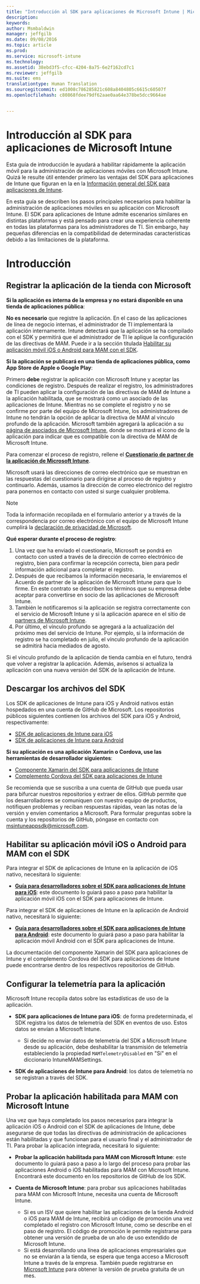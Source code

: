 ```yaml
---
title: "Introducción al SDK para aplicaciones de Microsoft Intune | Microsoft Intune"
description: 
keywords: 
author: Msmbaldwin
manager: jeffgilb
ms.date: 09/08/2016
ms.topic: article
ms.prod: 
ms.service: microsoft-intune
ms.technology: 
ms.assetid: 38ebd3f5-cfcc-4204-8a75-6e2f162cd7c1
ms.reviewer: jeffgilb
ms.suite: ems
translationtype: Human Translation
ms.sourcegitcommit: ed1008c786285821c608a8404805c6615c60507f
ms.openlocfilehash: c80868fdee79df62aae0aa64e378be5dcc9664ae


---
```


# <a name="getting-started-with-the-microsoft-intune-app-sdk"></a>Introducción al SDK para aplicaciones de Microsoft Intune

Esta guía de introducción le ayudará a habilitar rápidamente la aplicación móvil para la administración de aplicaciones móviles con Microsoft Intune. Quizá le resulte útil entender primero las ventajas del SDK para aplicaciones de Intune que figuran en la en la [Información general del SDK para aplicaciones de Intune](intune-app-sdk.md).

En esta guía se describen los pasos principales necesarios para habilitar la administración de aplicaciones móviles en su aplicación con Microsoft Intune. El SDK para aplicaciones de Intune admite escenarios similares en distintas plataformas y está pensado para crear una experiencia coherente en todas las plataformas para los administradores de TI. Sin embargo, hay pequeñas diferencias en la compatibilidad de determinadas características debido a las limitaciones de la plataforma.

# <a name="getting-started"></a>Introducción

## <a name="register-your-store-app-with-microsoft"></a>Registrar la aplicación de la tienda con Microsoft

**Si la aplicación es interna de la empresa y no estará disponible en una tienda de aplicaciones pública**:

**No es necesario** que registre la aplicación. En el caso de las aplicaciones de línea de negocio internas, el administrador de TI implementará la aplicación internamente. Intune detectará que la aplicación se ha compilado con el SDK y permitirá que el administrador de TI le aplique la configuración de las directivas de MAM. Puede ir a la sección titulada [Habilitar su aplicación móvil iOS o Android para MAM con el SDK](#enable-your-ios-or-android-mobile-app-for-mam-with-the-sdk).

**Si la aplicación se publicará en una tienda de aplicaciones pública, como App Store de Apple o Google Play**: 

Primero **debe** registrar la aplicación con Microsoft Intune y aceptar las condiciones de registro. Después de realizar el registro, los administradores de TI pueden aplicar la configuración de las directivas de MAM de Intune a la aplicación habilitada, que se mostrará como un asociado de las aplicaciones de Intune. Mientras no se complete el registro y no se confirme por parte del equipo de Microsoft Intune, los administradores de Intune no tendrán la opción de aplicar la directiva de MAM al vínculo profundo de la aplicación. Microsoft también agregará la aplicación a su [página de asociados de Microsoft Intune](https://www.microsoft.com/en-us/cloud-platform/microsoft-intune-apps), donde se mostrará el icono de la aplicación para indicar que es compatible con la directiva de MAM de Microsoft Intune.

Para comenzar el proceso de registro, rellene el **[Cuestionario de partner de la aplicación de Microsoft Intune](https://forms.office.com/Pages/ResponsePage.aspx?id=v4j5cvGGr0GRqy180BHbR6oOVGFZ3pxJmwSN1N_eXwJUQUc5Mkw2UVU0VzI5WkhQOEYyMENWNDBWRS4u)**. 

Microsoft usará las direcciones de correo electrónico que se muestran en las respuestas del cuestionario para dirigirse al proceso de registro y continuarlo. Además, usamos la dirección de correo electrónico del registro para ponernos en contacto con usted si surge cualquier problema.

> [!NOTE]
> Toda la información recopilada en el formulario anterior y a través de la correspondencia por correo electrónico con el equipo de Microsoft Intune cumplirá la [declaración de privacidad de Microsoft](https://www.microsoft.com/en-us/privacystatement/default.aspx).

**Qué esperar durante el proceso de registro**: 

1. Una vez que ha enviado el cuestionario, Microsoft se pondrá en contacto con usted a través de la dirección de correo electrónico de registro, bien para confirmar la recepción correcta, bien para pedir información adicional para completar el registro. 
2. Después de que recibamos la información necesaria, le enviaremos el Acuerdo de partner de la aplicación de Microsoft Intune para que lo firme. En este contrato se describen los términos que su empresa debe aceptar para convertirse en socio de las aplicaciones de Microsoft Intune. 
3. También le notificaremos si la aplicación se registra correctamente con el servicio de Microsoft Intune y si la aplicación aparece en el sitio de [partners de Microsoft Intune](https://www.microsoft.com/en-us/cloud-platform/microsoft-intune-apps). 
4. Por último, el vínculo profundo se agregará a la actualización del próximo mes del servicio de Intune. Por ejemplo, si la información de registro se ha completado en julio, el vínculo profundo de la aplicación se admitirá hacia mediados de agosto. 

Si el vínculo profundo de la aplicación de tienda cambia en el futuro, tendrá que volver a registrar la aplicación. Además, avísenos si actualiza la aplicación con una nueva versión del SDK de la aplicación de Intune.



## <a name="download-the-sdk-files"></a>Descargar los archivos del SDK

Los SDK de aplicaciones de Intune para iOS y Android nativos están hospedados en una cuenta de GitHub de Microsoft. Los repositorios públicos siguientes contienen los archivos del SDK para iOS y Android, respectivamente:

* [SDK de aplicaciones de Intune para iOS](https://github.com/msintuneappsdk/ms-intune-app-sdk-ios)
* [SDK de aplicaciones de Intune para Android](https://github.com/msintuneappsdk/ms-intune-app-sdk-android)

**Si su aplicación es una aplicación Xamarin o Cordova, use las herramientas de desarrollador siguientes**:

* [Componente Xamarin del SDK para aplicaciones de Intune](https://github.com/msintuneappsdk/intune-app-sdk-xamarin)
* [Complemento Cordova del SDK para aplicaciones de Intune](https://github.com/msintuneappsdk/cordova-plugin-ms-intune-mam)

Se recomienda que se suscriba a una cuenta de GitHub que pueda usar para bifurcar nuestros repositorios y extraer de ellos. GitHub permite que los desarrolladores se comuniquen con nuestro equipo de productos, notifiquen problemas y reciban respuestas rápidas, vean las notas de la versión y envíen comentarios a Microsoft. Para formular preguntas sobre la cuenta y los repositorios de GitHub, póngase en contacto con msintuneappsdk@microsoft.com.





## <a name="enable-your-ios-or-android-mobile-app-for-mam-with-the-sdk"></a>Habilitar su aplicación móvil iOS o Android para MAM con el SDK

Para integrar el SDK de aplicaciones de Intune en la aplicación de iOS nativo, necesitará lo siguiente: 

* **[Guía para desarrolladores sobre el SDK para aplicaciones de Intune para iOS](intune-app-sdk-ios.md)**: este documento lo guiará paso a paso para habilitar la aplicación móvil iOS con el SDK para aplicaciones de Intune. 


Para integrar el SDK de aplicaciones de Intune en la aplicación de Android nativo, necesitará lo siguiente:

* **[Guía para desarrolladores sobre el SDK para aplicaciones de Intune para Android](intune-app-sdk-android.md)**: este documento lo guiará paso a paso para habilitar la aplicación móvil Android con el SDK para aplicaciones de Intune. 

La documentación del componente Xamarin del SDK para aplicaciones de Intune y el complemento Cordova del SDK para aplicaciones de Intune puede encontrarse dentro de los respectivos repositorios de GitHub. 


## <a name="configuring-telemetry-for-your-app"></a>Configurar la telemetría para la aplicación

Microsoft Intune recopila datos sobre las estadísticas de uso de la aplicación.

* **SDK para aplicaciones de Intune para iOS**: de forma predeterminada, el SDK registra los datos de telemetría del SDK en eventos de uso. Estos datos se envían a Microsoft Intune.

    * Si decide no enviar datos de telemetría del SDK a Microsoft Intune desde su aplicación, debe deshabilitar la transmisión de telemetría estableciendo la propiedad `MAMTelemetryDisabled` en "Sí" en el diccionario IntuneMAMSettings.

* **SDK de aplicaciones de Intune para Android**: los datos de telemetría no se registran a través del SDK.

## <a name="test-your-mam-enabled-app-with-microsoft-intune"></a>Probar la aplicación habilitada para MAM con Microsoft Intune

Una vez que haya completado los pasos necesarios para integrar la aplicación iOS o Android con el SDK de aplicaciones de Intune, debe asegurarse de que todas las directivas de administración de aplicaciones están habilitadas y que funcionan para el usuario final y el administrador de TI. Para probar la aplicación integrada, necesitará lo siguiente:

<!--TODO-->

* **Probar la aplicación habilitada para MAM con Microsoft Intune**: este documento lo guiará paso a paso a lo largo del proceso para probar las aplicaciones Android o iOS habilitadas para MAM con Microsoft Intune. Encontrará este documento en los repositorios de GitHub de los SDK.

* **Cuenta de Microsoft Intune**: para probar sus aplicaciones habilitadas para MAM con Microsoft Intune, necesita una cuenta de Microsoft Intune. 
    * Si es un ISV que quiere habilitar las aplicaciones de la tienda Android o iOS para MAM de Intune, recibirá un código de promoción una vez completado el registro con Microsoft Intune, como se describe en el paso de registro. El código de promoción le permite registrarse para obtener una versión de prueba de un año de uso extendido de Microsoft Intune. 
    * Si está desarrollando una línea de aplicaciones empresariales que no se enviarán a la tienda, se espera que tenga acceso a Microsoft Intune a través de la empresa. También puede registrarse en [Microsoft Intune](https://portal.office.com/Signup/Signup.aspx?OfferId=40BE278A-DFD1-470a-9EF7-9F2596EA7FF9&dl=INTUNE_A&ali=1#0) para obtener la versión de prueba gratuita de un mes.




<!--HONumber=Nov16_HO1-->


